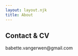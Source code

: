 ```yaml
---
layout: layout.njk
title: About
---
```


<section class="about">
  <h2>Contact & CV</h2>
  <p>
    babette.vangerwen@gmail.com
  </p>
</section>
